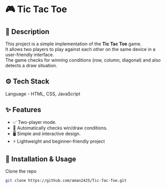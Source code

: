 # 🎮 Tic Tac Toe

## 📌 Description
This project is a simple implementation of the **Tic Tac Toe** game.  
It allows two players to play against each other on the same device in a user-friendly interface.  
The game checks for winning conditions (row, column, diagonal) and also detects a draw situation.

## ⚙️ Tech Stack
Language - HTML, CSS, JavaScript

## ✨ Features
- ✅ Two-player mode.  
- 🎯 Automatically checks win/draw conditions.  
- 🖥️ Simple and interactive design.  
- ⚡ Lightweight and beginner-friendly project

## 🚀 Installation & Usage
Clone the repo  
   ```bash
   git clone https://github.com/aman2425/Tic-Tac-Toe.git

